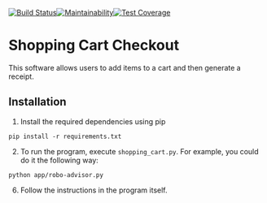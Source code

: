[![Build Status](https://travis-ci.com/oakypokey/shopping-cart.svg?branch=master)](https://travis-ci.com/oakypokey/shopping-cart)[![Maintainability](https://api.codeclimate.com/v1/badges/99e92fa245e9f30e342c/maintainability)](https://codeclimate.com/github/oakypokey/shopping-cart/maintainability)[![Test Coverage](https://api.codeclimate.com/v1/badges/99e92fa245e9f30e342c/test_coverage)](https://codeclimate.com/github/oakypokey/shopping-cart/test_coverage)

# Shopping Cart Checkout

This software allows users to add items to a cart and then generate a receipt.

## Installation

1. Install the required dependencies using pip

```
pip install -r requirements.txt
```
2. To run the program, execute `shopping_cart.py`. For example, you could do it the following way:

```
python app/robo-advisor.py
```

6. Follow the instructions in the program itself.